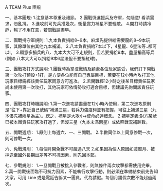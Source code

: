 A TEAM Plus 團規

一、基本團規: 
1.注意基本尊重及禮節。 
2.團戰慎選援兵及守軍，勿隨意! 看清需求，勿亂捐。 
3.進攻前可先兵推幾次，衡量實力補星不要輕敵。 
4.開打時請冷靜，輸了不用在意，若關戰請盡早。 

二、團戰捐守軍規則: 
1.九本負責捐給8~9本，麻煩先提供給需要龍的8~9本玩家，其餘單位由其他九本補滿。 
2.八本負責捐給7本以下，4星龍、6星法等..都可以!。 
3.願意多捐兵的八、九本大大可不走規則，但若要捐給9本，盡量捐高等兵(例如:八本大大可以捐給9本6星法但不要捐紅球)。 

三、團戰攻打方式說明: 
1.團戰時為掌控戰情及顧慮各位玩家感受，我們訂下開戰第一次攻打預設+1打，是方便各位能有自己專屬目標，若要在12小時內攻打其他玩家目標需經該責任玩家同意方可進攻。
2.若開戰經12小時之後某目標責任玩家尚未使用第一次攻打，其他玩家可依情勢攻打適合目標，但建議先詢問該責任玩家。

四、團戰攻打時機說明: 
1.第一次進攻請盡量在12小時內使用，第二次進攻原則是“往下+靠近自己號碼”補滿三星，若兵力強度夠並有把握，可往上補滿三星（九本優先補兩星為主）。總之，補星是大欺小+使命必達概念。 
2.補星定義:對方某號已被本團責任玩家攻打過了，但沒三星（九本未滿兩星）或依照戰況補趴數。 

五、開戰週期：
1.原則上每週六、一、三開戰。
2.半數同伴以上同意停戰一次，則可停戰一次。

六、免戰規則：
1.每個月開免戰不可超過八天
2.如果因為個人原因如渡蜜月、被押送至國外長期出差等不可抗因素，則先回本部。 

七、參戰規則：
1.一旦開戰且被挑入參戰者，則無條件兩次攻擊都需使用完畢。 
2.萬一開戰後面臨不可抗力因素，不能執行攻擊行動，則必須在準備結束前先告知大家，可用 Line 或是電話告訴某一團員，代為請假。每個月請假次數不能超過兩次。
